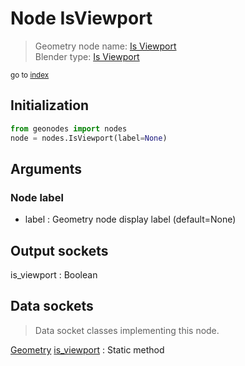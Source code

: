 
# Node IsViewport

> Geometry node name: [Is Viewport](https://docs.blender.org/manual/en/latest/modeling/geometry_nodes/material/is_viewport.html)<br>
  Blender type: [Is Viewport](https://docs.blender.org/api/current/bpy.types.GeometryNodeIsViewport.html)
  
<sub>go to [index](/docs/index.md)</sub>

## Initialization

```python
from geonodes import nodes
node = nodes.IsViewport(label=None)
```



## Arguments


### Node label

- label : Geometry node display label (default=None)

## Output sockets

is_viewport : Boolean

## Data sockets

> Data socket classes implementing this node.
  
[Geometry](/docs/sockets/Geometry.md) [is_viewport](/docs/sockets/Geometry.md#is_viewport) : Static method

